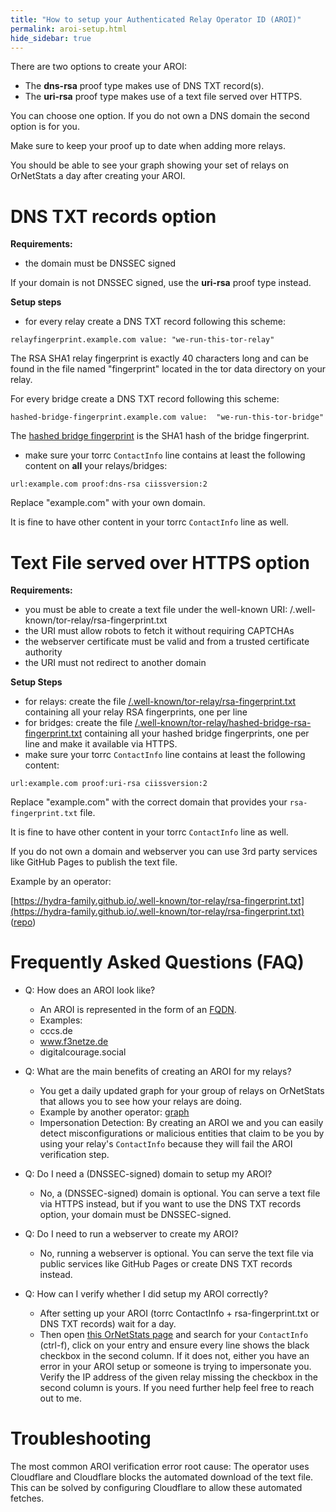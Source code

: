 ```yaml
---
title: "How to setup your Authenticated Relay Operator ID (AROI)"
permalink: aroi-setup.html
hide_sidebar: true
---
```


There are two options to create your AROI:

* The **dns-rsa** proof type makes use of DNS TXT record(s).
* The **uri-rsa** proof type makes use of a text file served over HTTPS.

You can choose one option. If you do not own a DNS domain the second option is for you.

Make sure to keep your proof up to date when adding more relays.

You should be able to see your graph showing your set of relays on OrNetStats a day after creating your AROI.

# DNS TXT records option

**Requirements:**

* the domain must be DNSSEC signed

If your domain is not DNSSEC signed, use the **uri-rsa** proof type instead.

**Setup steps**

* for every relay create a DNS TXT record following this scheme:
```
relayfingerprint.example.com value: "we-run-this-tor-relay"
```
The RSA SHA1 relay fingerprint is exactly 40 characters long and can be found in the file named 
"fingerprint" located in the tor data directory on your relay.

For every bridge create a DNS TXT record following this scheme:
```
hashed-bridge-fingerprint.example.com value:  "we-run-this-tor-bridge"
```

The [hashed bridge fingerprint](https://metrics.torproject.org/onionoo.html#details_bridge_hashed_fingerprint) is the SHA1 hash of the bridge fingerprint.

* make sure your torrc ``ContactInfo`` line contains at least the following content on **all** your relays/bridges:

```
url:example.com proof:dns-rsa ciissversion:2
```

Replace "example.com" with your own domain.

It is fine to have other content in your torrc `ContactInfo` line as well.


# Text File served over HTTPS option

**Requirements:**

* you must be able to create a text file under the well-known URI:
/.well-known/tor-relay/rsa-fingerprint.txt
* the URI must allow robots to fetch it without requiring CAPTCHAs
* the webserver certificate must be valid and from a trusted certificate authority
* the URI must not redirect to another domain

**Setup Steps**

* for relays: create the file [/.well-known/tor-relay/rsa-fingerprint.txt](https://gitlab.torproject.org/tpo/core/torspec/-/blob/main/proposals/326-tor-relay-well-known-uri-rfc8615.md#well-knowntor-relayrsa-fingerprinttxt) containing all your relay RSA fingerprints, one per line
* for bridges: create the file [/.well-known/tor-relay/hashed-bridge-rsa-fingerprint.txt](https://gitlab.torproject.org/tpo/core/torspec/-/blob/main/proposals/326-tor-relay-well-known-uri-rfc8615.md#well-knowntor-relayhashed-bridge-rsa-fingerprinttxt) containing all your hashed bridge fingerprints, one per line
and make it available via HTTPS.
* make sure your torrc `ContactInfo` line contains at least the following content:

```
url:example.com proof:uri-rsa ciissversion:2 
```

Replace "example.com" with the correct domain that provides your `rsa-fingerprint.txt` file.

It is fine to have other content in your torrc `ContactInfo` line as well.

If you do not own a domain and webserver you can use 3rd party services like GitHub Pages to publish the text file.

Example by an operator:

[https://hydra-family.github.io/.well-known/tor-relay/rsa-fingerprint.txt](https://hydra-family.github.io/.well-known/tor-relay/rsa-fingerprint.txt) ([repo](https://github.com/hydra-family/hydra-family.github.io/blob/main/rsa-fingerprint.txt))

# Frequently Asked Questions (FAQ)

* Q: How does an AROI look like?

  * An AROI is represented in the form of an [FQDN](https://en.wikipedia.org/wiki/Fully_qualified_domain_name).
  * Examples:
  * cccs.de
  * www.f3netze.de
  * digitalcourage.social

* Q: What are the main benefits of creating an AROI for my relays?

  * You get a daily updated graph for your group of relays on OrNetStats that allows you to see how your relays are doing.
  * Example by another operator: [graph](https://nusenu.github.io/OrNetStats/nothingtohide.nl.html)
  * Impersonation Detection: By creating an AROI we and you can easily detect misconfigurations or malicious entities that claim to be you by using your relay's `ContactInfo`
    because they will fail the AROI verification step.

* Q: Do I need a (DNSSEC-signed) domain to setup my AROI?

  * No, a (DNSSEC-signed) domain is optional. You can serve a text file via HTTPS instead, but if you want to use the DNS TXT records option, your domain must be DNSSEC-signed.

* Q: Do I need to run a webserver to create my AROI?

  * No, running a webserver is optional. You can serve the text file via public services like GitHub Pages or create DNS TXT records instead.

* Q: How can I verify whether I did setup my AROI correctly?

  * After setting up your AROI (torrc ContactInfo + rsa-fingerprint.txt or DNS TXT records) wait for a day.
  * Then open [this OrNetStats page](https://nusenu.github.io/OrNetStats/w/misc/families-by-bandwidth.html) and search for your `ContactInfo` (ctrl-f),
    click on your entry and ensure every line shows the black checkbox in the second column. If it does not, either you have an error in your AROI setup or someone is trying to impersonate you.
    Verify the IP address of the given relay missing the checkbox in the second column is yours. If you need further help feel free to reach out to me.

# Troubleshooting

The most common AROI verification error root cause: The operator uses Cloudflare and Cloudflare blocks the automated download of the text file.
This can be solved by configuring Cloudflare to allow these automated fetches.
